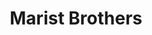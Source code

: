 ---
  title: Marist Brothers
  description: Beginnings in France, South Africa and now.
  latitude: -26.173891
  longitude: 28.075287
  cards:
    - poi-001-card-001.md
    - poi-001-card-002.md
    - poi-001-card-003.md
    - poi-001-card-004.md
    - poi-001-card-005.md
    - poi-001-card-006.md
    - poi-001-card-007.md
    - poi-001-card-008.md
---